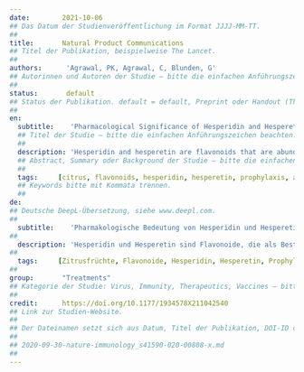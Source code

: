 ```yaml
---
date:        2021-10-06
## Das Datum der Studienveröffentlichung im Format JJJJ-MM-TT.
##
title:       Natural Product Communications
## Titel der Publikation, beispielweise The Lancet.
##
authors:      'Agrawal, PK, Agrawal, C, Blunden, G'
## Autorinnen und Autoren der Studie – bitte die einfachen Anführungszeichen beachten!
##
status:       default
## Status der Publikation. default = default, Preprint oder Handout (Thesenpapier)
##
en:
  subtitle:    'Pharmacological Significance of Hesperidin and Hesperetin, Two Citrus Flavonoids, as Promising Antiviral Compounds for Prophylaxis Against and Combating COVID-19'
  ## Titel der Studie – bitte die einfachen Anführungszeichen beachten!
  ##
  description: 'Hesperidin and hesperetin are flavonoids that are abundantly present as constituents of citrus fruits. These compounds have attracted attention as several computational methods, mostly docking studies, have shown that hesperidin may bind to multiple regions of severe acute respiratory syndrome coronavirus 2 (SARS-CoV-2) (spike protein, angiotensin-converting enzyme 2, and proteases). Hesperidin has a low binding energy, both with the SARS-CoV-2 “spike” protein responsible for internalization, and also with the “PLpro” and “Mpro” responsible for transforming the early proteins of the virus into the complex responsible for viral replication. This suggests that these flavonoids could act as prophylactic agents by blocking several mechanisms of viral infection and replication, and thus helping the host cell to resist viral attack.'
  ## Abstract, Summary oder Background der Studie – bitte die einfachen Anführungszeichen b
  ##
  tags:     [citrus, flavonoids, hesperidin, hesperetin, prophylaxis, antiviral, COVID-19]
  ## Keywords bitte mit Kommata trennen.
  ##
de: 
## Deutsche DeepL-Übersetzung, siehe www.deepl.com.
##
  subtitle:    'Pharmakologische Bedeutung von Hesperidin und Hesperetin, zwei Flavonoiden aus Zitrusfrüchten, als vielversprechende antivirale Wirkstoffe zur Prophylaxe und Bekämpfung von COVID-19'
##
  description: 'Hesperidin und Hesperetin sind Flavonoide, die als Bestandteile von Zitrusfrüchten reichlich vorhanden sind. Diese Verbindungen haben Aufmerksamkeit erregt, da mehrere Berechnungsmethoden, vor allem Docking-Studien, gezeigt haben, dass Hesperidin an mehrere Regionen des schweren akuten respiratorischen Syndroms Coronavirus 2 (SARS-CoV-2) (Spike-Protein, Angiotensin-konvertierendes Enzym 2 und Proteasen) binden kann. Hesperidin hat eine niedrige Bindungsenergie, sowohl mit dem SARS-CoV-2-"Spike"-Protein, das für die Internalisierung verantwortlich ist, als auch mit "PLpro" und "Mpro", die für die Umwandlung der frühen Proteine des Virus in den für die virale Replikation verantwortlichen Komplex verantwortlich sind. Dies deutet darauf hin, dass diese Flavonoide als prophylaktische Wirkstoffe fungieren könnten, indem sie mehrere Mechanismen der Virusinfektion und -replikation blockieren und so der Wirtszelle helfen, sich gegen den viralen Angriff zu wehren.'
##
  tags:     [Zitrusfrüchte, Flavonoide, Hesperidin, Hesperetin, Prophylaxe, antiviral, COVID-19]
##
group:       "Treatments"
## Kategorie der Studie: Virus, Immunity, Therapeutics, Vaccines – bitte die Anführungszeichen beachten!
##
credit:      https://doi.org/10.1177/1934578X211042540
## Link zur Studien-Website.
##
## Der Dateinamen setzt sich aus Datum, Titel der Publikation, DOI-ID der Studie (nach dem letzten Slash) und der Dateiendung zusammen. Bitte den Unterstrich vor der DOI-ID beachten!
##
## 2020-09-30-nature-immunology_s41590-020-00808-x.md
##
---
```

<object data="{{ page.link }}" style='height:calc(100vh - 400px); width: 100%' type='application/pdf'></object>